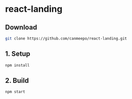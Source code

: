 # react-landing

## Download 
```bash
git clone https://github.com/canmeepo/react-landing.git
```
## 1. Setup
```bash
npm install
```
## 2. Build
```bash
npm start
```

